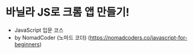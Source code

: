 # 바닐라 JS로 크롬 앱 만들기!
- JavaScript 입문 코스
- by NomadCoder (노마드 코더) (https://nomadcoders.co/javascript-for-beginners)
